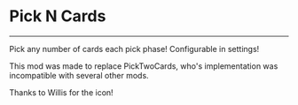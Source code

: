 # Pick N Cards
--------------------

Pick any number of cards each pick phase! Configurable in settings!

This mod was made to replace PickTwoCards, who's implementation was incompatible with several other mods.

Thanks to Willis for the icon!
